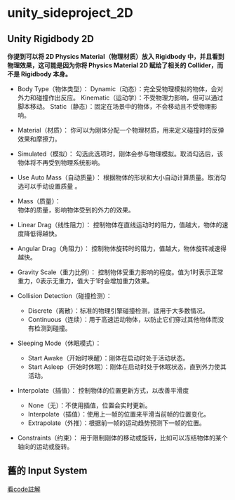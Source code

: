 ﻿# unity_sideproject_2D

## Unity Rigidbody 2D
**你提到可以将 2D Physics Material（物理材质）放入 Rigidbody 中，并且看到物理效果，这可能是因为你将 Physics Material 2D 赋给了相关的 Collider，而不是 Rigidbody 本身。**
* Body Type（物体类型）：
Dynamic（动态）：完全受物理模拟的物体，会对外力和碰撞作出反应。
Kinematic（运动学）：不受物理力影响，但可以通过脚本移动。
Static（静态）：固定在场景中的物体，不会移动且不受物理影响。

* Material（材质）：
你可以为刚体分配一个物理材质，用来定义碰撞时的反弹效果和摩擦力。
* Simulated（模拟）：
勾选此选项时，刚体会参与物理模拟。取消勾选后，该物体将不再受到物理系统影响。

* Use Auto Mass（自动质量）：
根据物体的形状和大小自动计算质量。取消勾选可以手动设置质量		。
* Mass（质量）：			
		 物体的质量，影响物体受到的外力的效果。
* Linear Drag（线性阻力）：
控制物体在直线运动时的阻力，值越大，物体的速度降低得越快。
* Angular Drag（角阻力）：
控制物体旋转时的阻力，值越大，物体旋转减速得越快。

* Gravity Scale（重力比例）：
控制物体受重力影响的程度。值为1时表示正常重力，0表示无重力，值大于1时会增加重力效果。

* Collision Detection（碰撞检测）：

	* Discrete（离散）：标准的物理引擎碰撞检测，适用于大多数情况。		
	* Continuous（连续）：用于高速运动物体，以防止它们穿过其他物体而没有检测到碰撞。

* Sleeping Mode（休眠模式）：
			
	* Start Awake（开始时唤醒）：刚体在启动时处于活动状态。			
    * Start Asleep（开始时休眠）：刚体在启动时处于休眠状态，直到外力使其活动。

* Interpolate（插值）：
控制物体的位置更新方式，以改善平滑度

	* None（无）：不使用插值，位置会实时更新。
	* Interpolate（插值）：使用上一帧的位置来平滑当前帧的位置变化。
	* Extrapolate（外推）：根据前一帧的运动趋势预测下一帧的位置。

* Constraints（约束）：
用于限制刚体的移动或旋转，比如可以冻结物体的某个轴向的运动或旋转。


## 舊的 Input System
[看code註解](./Player.cs)

